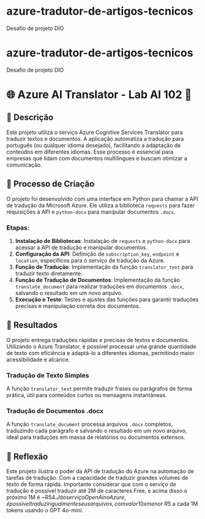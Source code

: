 # azure-tradutor-de-artigos-tecnicos
Desafio de projeto DIO
# azure-tradutor-de-artigos-tecnicos
Desafio de projeto DIO
# 🌐 Azure AI Translator - Lab AI 102 📝

## 📒 Descrição
Este projeto utiliza o serviço Azure Cognitive Services Translator para traduzir textos e documentos. A aplicação automatiza a tradução para português (ou qualquer idioma desejado), facilitando a adaptação de conteúdos em diferentes idiomas. Esse processo é essencial para empresas que lidam com documentos multilíngues e buscam otimizar a comunicação.

## 🧐 Processo de Criação
O projeto foi desenvolvido com uma interface em Python para chamar a API de tradução da Microsoft Azure. Ele utiliza a biblioteca `requests` para fazer requisições à API e `python-docx` para manipular documentos `.docx`.

### Etapas:
1. **Instalação de Bibliotecas**: Instalação de `requests` e `python-docx` para acessar a API de tradução e manipular documentos.
2. **Configuração da API**: Definição de `subscription_key`, `endpoint` e `location`, específicos para o serviço de tradução da Azure.
3. **Função de Tradução**: Implementação da função `translator_text` para traduzir texto diretamente.
4. **Função de Tradução de Documentos**: Implementação da função `translate_document` para realizar traduções em documentos `.docx`, salvando o resultado em um novo arquivo.
5. **Execução e Teste**: Testes e ajustes das funções para garantir traduções precisas e manipulação correta dos documentos.

## 🚀 Resultados
O projeto entrega traduções rápidas e precisas de textos e documentos. Utilizando o Azure Translator, é possível processar uma grande quantidade de texto com eficiência e adaptá-lo a diferentes idiomas, permitindo maior acessibilidade e alcance.

### Tradução de Texto Simples
A função `translator_text` permite traduzir frases ou parágrafos de forma prática, útil para conteúdos curtos ou mensagens instantâneas.

### Tradução de Documentos .docx
A função `translate_document` processa arquivos `.docx` completos, traduzindo cada parágrafo e salvando o resultado em um novo arquivo, ideal para traduções em massa de relatórios ou documentos extensos.

## 💭 Reflexão
Este projeto ilustra o poder da API de tradução do Azure na automação de tarefas de tradução. Com a capacidade de traduzir grandes volumes de texto de forma rápida.
Importante considerar que com o serviço de tradução é possível traduzir até 2M de caracteres Free, e acima disso o próximo 1M é ~R$54. Já o serviço OpenAi no Azure, é possível traduzir igualmente seus arquivos, com valor 10x menor ~R$5 a cada 1M tokens usando o GPT 4o-mini.
